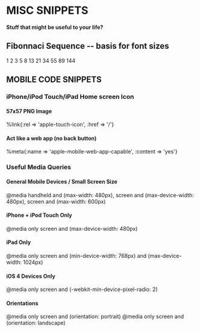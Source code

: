 # MISC SNIPPETS
**Stuff that might be useful to your life?**

## Fibonnaci Sequence -- basis for font sizes
1 2 3 5 8 13 21 34 55 89 144

## MOBILE CODE SNIPPETS

### iPhone/iPod Touch/iPad Home screen Icon
#### 57x57 PNG Image
%link{:rel => 'apple-touch-icon', :href => '/'}

#### Act like a web app (no back button)
%meta{:name => 'apple-mobile-web-app-capable', :content => 'yes'}

### Useful Media Queries

#### General Mobile Devices / Small Screen Size
@media handheld and (max-width: 480px), screen and (max-device-width: 480px), screen and (max-width: 600px)

#### iPhone + iPod Touch Only
@media only screen and (max-device-width: 480px)

#### iPad Only
@media only screen and (min-device-width: 768px) and (max-device-width: 1024px)

#### iOS 4 Devices Only
@media only screen and (-webkit-min-device-pixel-radio: 2)

#### Orientations
@media only screen and (orientation: portrait)
@media only screen and (orientation: landscape)
